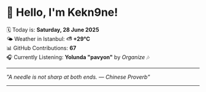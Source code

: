 # 👋 Hello, I'm Kekn9ne!

🗓️ Today is: **Saturday, 28 June 2025**  
🌤️ Weather in Istanbul: **⛅️  +29°C**  
📊 GitHub Contributions: **67**  
🎧 Currently Listening: **Yolunda "pavyon"** by *Organize* 🎶

---

_"A needle is not sharp at both ends.  — *Chinese Proverb*"_

---
